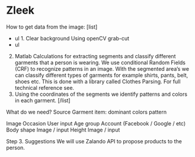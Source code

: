 # Zleek
How to get data from the image:
[list]
* ul 1. Clear background
Using openCV grab-cut
* ul
2) Matlab Calculations for extracting segments and classify different garments that a person is wearing.
We use conditional Random Fields (CRF) to recognize patterns in an image. With the segmented area’s we can classify different types of garments for example shirts, pants, belt, shoes etc. This is done with a library called Clothes Parsing. For full technical reference see.
3) Using the coordinates of the segments we identify patterns and colors in each garment.
[/list]



What do we need?
Source
Garment item:
dominant colors
pattern

Image
Occasion
User input
Age group
Account (Facebook / Google / etc)
Body shape
Image / input
Height
Image / input


Step 3. Suggestions
We will use Zalando API to propose products to the person.

